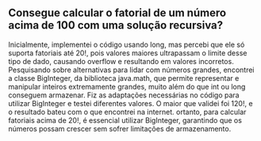## Consegue calcular o fatorial de um número acima de 100 com uma solução recursiva?

Inicialmente, implementei o código usando long, mas percebi que ele só suporta fatoriais até 20!, pois valores maiores ultrapassam o limite desse tipo de dado, causando overflow e resultando em valores incorretos.
Pesquisando sobre alternativas para lidar com números grandes, encontrei a classe BigInteger, da biblioteca java.math, que permite representar e manipular inteiros extremamente grandes, muito além do que int ou long conseguem armazenar.
Fiz as adaptações necessárias no código para utilizar BigInteger e testei diferentes valores. O maior que validei foi 120!, e o resultado bateu com o que encontrei na internet.
ortanto, para calcular fatoriais acima de 20!, é essencial utilizar BigInteger, garantindo que os números possam crescer sem sofrer limitações de armazenamento.